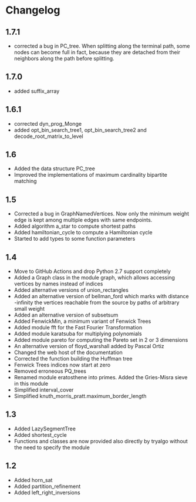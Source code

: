 
# Changelog

## 1.7.1

- corrected a bug in PC_tree. When splitting along the terminal path, some nodes can become full in fact, because they are detached from their neighbors along the path before splitting.

## 1.7.0

- added suffix_array

## 1.6.1

- corrected dyn_prog_Monge
- added opt_bin_search_tree1, opt_bin_search_tree2 and decode_root_matrix_to_level

## 1.6

- Added the data structure PC_tree
- Improved the implementations of maximum cardinality bipartite matching

## 1.5

- Corrected a bug in GraphNamedVertices. Now only the minimum weight edge is kept among multiple edges with same endpoints.
- Added algorithm a_star to compute shortest paths
- Added hamiltonian_cycle to compute a Hamiltonian cycle
- Started to add types to some function parameters

## 1.4

- Move to GitHub Actions and drop Python 2.7 support completely
- Added a Graph class in the module graph, which allows accessing vertices by names instead of indices
- Added alternative versions of union_rectangles
- Added an alternative version of bellman_ford which marks with distance -infinity the vertices reachable from the source by paths of arbitrary small weight
- Added an alternative version of subsetsum
- Added FenwickMin, a minimum variant of Fenwick Trees 
- Added module fft for the Fast Fourier Transformation
- Added module karatsuba for multiplying polynomials
- Added module pareto for computing the Pareto set in 2 or 3 dimensions
- An alternative version of floyd_warshall added by Pascal Ortiz
- Changed the web host of the documentation
- Corrected the function building the Huffman tree
- Fenwick Trees indices now start at zero
- Removed erroneous PQ_trees
- Renamed module eratosthene into primes. Added the Gries-Misra sieve in this module
- Simplified interval_cover
- Simplified knuth_morris_pratt.maximum_border_length

## 1.3

- Added LazySegmentTree
- Added shortest_cycle
- Functions and classes are now provided also directly by tryalgo without the need to specify the module

## 1.2

- Added horn\_sat
- Added partition_refinement
- Added left\_right\_inversions
